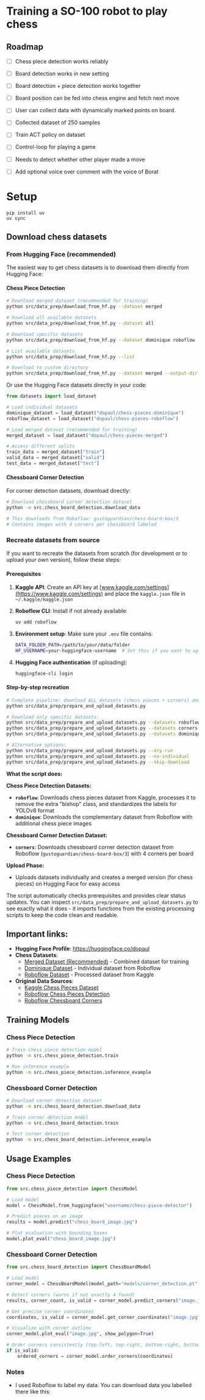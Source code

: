 # Training a SO-100 robot to play chess

## Roadmap

- [ ] Chess piece detection works reliably
- [ ] Board detection works in new setting
- [ ] Board detection + piece detection works together
- [ ] Board position can be fed into chess engine and fetch next move
- [ ] User can collect data with dynamically marked points on board.
- [ ] Collected dataset of 250 samples
- [ ] Train ACT policy on dataset
- [ ] Control-loop for playing a game
- [ ] Needs to detect whether other player made a move
- [ ] Add optional voice over comment with the voice of Borat


# Setup

```
pip install uv
uv sync
```


## Download chess datasets

### From Hugging Face (recommended)

The easiest way to get chess datasets is to download them directly from Hugging Face:

#### Chess Piece Detection

```bash
# Download merged dataset (recommended for training)
python src/data_prep/download_from_hf.py --dataset merged

# Download all available datasets  
python src/data_prep/download_from_hf.py --dataset all

# Download specific datasets
python src/data_prep/download_from_hf.py --dataset dominique roboflow

# List available datasets
python src/data_prep/download_from_hf.py --list

# Download to custom directory
python src/data_prep/download_from_hf.py --dataset merged --output-dir ./my_data
```

Or use the Hugging Face datasets directly in your code:

```python
from datasets import load_dataset

# Load individual datasets
dominique_dataset = load_dataset("dopaul/chess-pieces-dominique")
roboflow_dataset = load_dataset("dopaul/chess-pieces-roboflow") 

# Load merged dataset (recommended for training)
merged_dataset = load_dataset("dopaul/chess-pieces-merged")

# Access different splits
train_data = merged_dataset["train"]
valid_data = merged_dataset["valid"]
test_data = merged_dataset["test"]
```

#### Chessboard Corner Detection

For corner detection datasets, download directly:

```bash
# Download chessboard corner detection dataset
python -m src.chess_board_detection.download_data

# This downloads from Roboflow: gustoguardian/chess-board-box/3
# Contains images with 4 corners per chessboard labeled
```

### Recreate datasets from source

If you want to recreate the datasets from scratch (for development or to upload your own version), follow these steps:

#### Prerequisites

1. **Kaggle API**: Create an API key at [www.kaggle.com/settings](https://www.kaggle.com/settings) and place the `kaggle.json` file in `~/.kaggle/kaggle.json`

2. **Roboflow CLI**: Install if not already available:
   ```bash
   uv add roboflow
   ```

3. **Environment setup**: Make sure your `.env` file contains:
   ```bash
   DATA_FOLDER_PATH=/path/to/your/data/folder
   HF_USERNAME=your-huggingface-username  # Set this if you want to upload
   ```

4. **Hugging Face authentication** (if uploading):
   ```bash
   huggingface-cli login
   ```

#### Step-by-step recreation

```bash
# Complete pipeline: download ALL datasets (chess pieces + corners) and upload
python src/data_prep/prepare_and_upload_datasets.py

# Download only specific datasets:
python src/data_prep/prepare_and_upload_datasets.py --datasets roboflow dominique  # Chess pieces only
python src/data_prep/prepare_and_upload_datasets.py --datasets corners             # Corners only
python src/data_prep/prepare_and_upload_datasets.py --datasets dominique           # Single dataset

# Alternative options:
python src/data_prep/prepare_and_upload_datasets.py --dry-run           # See what would be done
python src/data_prep/prepare_and_upload_datasets.py --no-individual    # Only upload merged dataset
python src/data_prep/prepare_and_upload_datasets.py --skip-download     # Only upload existing datasets
```

**What the script does:**

**Chess Piece Detection Datasets:**
- **`roboflow`**: Downloads chess pieces dataset from Kaggle, processes it to remove the extra "bishop" class, and standardizes the labels for YOLOv8 format
- **`dominique`**: Downloads the complementary dataset from Roboflow with additional chess piece images  

**Chessboard Corner Detection Dataset:**
- **`corners`**: Downloads chessboard corner detection dataset from Roboflow (`gustoguardian/chess-board-box/3`) with 4 corners per board

**Upload Phase:**
- Uploads datasets individually and creates a merged version (for chess pieces) on Hugging Face for easy access

The script automatically checks prerequisites and provides clear status updates. You can inspect `src/data_prep/prepare_and_upload_datasets.py` to see exactly what it does - it imports functions from the existing processing scripts to keep the code clean and readable.

## Important links:

- **Hugging Face Profile**: https://huggingface.co/dopaul
- **Chess Datasets**:
  - [Merged Dataset (Recommended)](https://huggingface.co/datasets/dopaul/chess-pieces-merged) - Combined dataset for training
  - [Dominique Dataset](https://huggingface.co/datasets/dopaul/chess-pieces-dominique) - Individual dataset from Roboflow
  - [Roboflow Dataset](https://huggingface.co/datasets/dopaul/chess-pieces-roboflow) - Processed dataset from Kaggle
- **Original Data Sources**:
  - [Kaggle Chess Pieces Dataset](https://www.kaggle.com/datasets/imtkaggleteam/chess-pieces-detection-image-dataset)
  - [Roboflow Chess Pieces Detection](https://universe.roboflow.com/gustoguardian/chess-piece-detection-bltvi/dataset/6)
  - [Roboflow Chessboard Corners](https://universe.roboflow.com/gustoguardian/chess-board-box/dataset/3)

## Training Models

### Chess Piece Detection
```bash
# Train chess piece detection model
python -m src.chess_piece_detection.train

# Run inference example
python -m src.chess_piece_detection.inference_example
```

### Chessboard Corner Detection
```bash
# Download corner detection dataset
python -m src.chess_board_detection.download_data

# Train corner detection model
python -m src.chess_board_detection.train

# Test corner detection
python -m src.chess_board_detection.inference_example
```

## Usage Examples

### Chess Piece Detection
```python
from src.chess_piece_detection import ChessModel

# Load model
model = ChessModel.from_huggingface("username/chess-piece-detector")

# Predict pieces on an image
results = model.predict("chess_board_image.jpg")

# Plot evaluation with bounding boxes
model.plot_eval("chess_board_image.jpg")
```

### Chessboard Corner Detection
```python
from src.chess_board_detection import ChessBoardModel

# Load model
corner_model = ChessBoardModel(model_path="models/corner_detection.pt")

# Detect corners (warns if not exactly 4 found)
results, corner_count, is_valid = corner_model.predict_corners("image.jpg")

# Get precise corner coordinates
coordinates, is_valid = corner_model.get_corner_coordinates("image.jpg")

# Visualize with corner outline
corner_model.plot_eval("image.jpg", show_polygon=True)

# Order corners consistently (top-left, top-right, bottom-right, bottom-left)
if is_valid:
    ordered_corners = corner_model.order_corners(coordinates)
```

### Notes

- I used Roboflow to label my data. You can download data you labelled there like this: